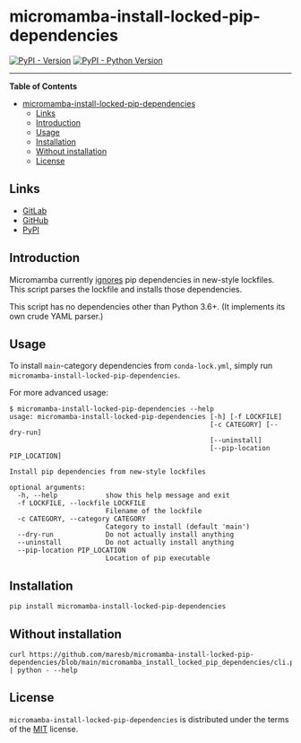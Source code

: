 # micromamba-install-locked-pip-dependencies

[![PyPI - Version](https://img.shields.io/pypi/v/micromamba-install-locked-pip-dependencies.svg)](https://pypi.org/project/micromamba-install-locked-pip-dependencies)
[![PyPI - Python Version](https://img.shields.io/pypi/pyversions/micromamba-install-locked-pip-dependencies.svg)](https://pypi.org/project/micromamba-install-locked-pip-dependencies)

-----

**Table of Contents**

- [micromamba-install-locked-pip-dependencies](#micromamba-install-locked-pip-dependencies)
  - [Links](#links)
  - [Introduction](#introduction)
  - [Usage](#usage)
  - [Installation](#installation)
  - [Without installation](#without-installation)
  - [License](#license)

## Links

- [GitLab](https://gitlab.com/bmares/micromamba-install-locked-pip-dependencies)
- [GitHub](https://github.com/maresb/micromamba-install-locked-pip-dependencies)
- [PyPI](https://pypi.org/project/micromamba-install-locked-pip-dependencies)

## Introduction

Micromamba currently [ignores](https://github.com/mamba-org/mamba/issues/1900) pip dependencies in new-style lockfiles. This script parses the lockfile and installs those dependencies.

This script has no dependencies other than Python 3.6+. (It implements its own crude YAML parser.)

## Usage

To install `main`-category dependencies from `conda-lock.yml`, simply run `micromamba-install-locked-pip-dependencies`.

For more advanced usage:

```console
$ micromamba-install-locked-pip-dependencies --help
usage: micromamba-install-locked-pip-dependencies [-h] [-f LOCKFILE]
                                                  [-c CATEGORY] [--dry-run]
                                                  [--uninstall]
                                                  [--pip-location PIP_LOCATION]

Install pip dependencies from new-style lockfiles

optional arguments:
  -h, --help            show this help message and exit
  -f LOCKFILE, --lockfile LOCKFILE
                        Filename of the lockfile
  -c CATEGORY, --category CATEGORY
                        Category to install (default 'main')
  --dry-run             Do not actually install anything
  --uninstall           Do not actually install anything
  --pip-location PIP_LOCATION
                        Location of pip executable
```

## Installation

```console
pip install micromamba-install-locked-pip-dependencies
```

## Without installation

```console
curl https://github.com/maresb/micromamba-install-locked-pip-dependencies/blob/main/micromamba_install_locked_pip_dependencies/cli.py | python - --help
```

## License

`micromamba-install-locked-pip-dependencies` is distributed under the terms of the [MIT](https://spdx.org/licenses/MIT.html) license.
